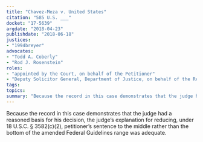 ```yaml
---
title: "Chavez-Meza v. United States"
citation: "585 U.S. ___"
docket: "17-5639"
argdate: "2018-04-23"
publishdate: "2018-06-18"
justices:
- "1994breyer"
advocates:
- "Todd A. Coberly"
- "Rod J. Rosenstein"
roles:
- "appointed by the Court, on behalf of the Petitioner"
- "Deputy Solicitor General, Department of Justice, on behalf of the Respondent"
tags:
topics:
summary: "Because the record in this case demonstrates that the judge had a reasoned basis for his decision, the judge’s explanation for reducing, under 18 U.S.C. § 3582(c)(2), petitioner’s sentence to the middle rather than the bottom of the amended Federal Guidelines range was adequate."
---
```

Because the record in this case demonstrates that the judge had a reasoned basis for his decision, the judge’s explanation for reducing, under 18 U.S.C. § 3582(c)(2), petitioner’s sentence to the middle rather than the bottom of the amended Federal Guidelines range was adequate.

